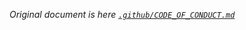 _Original document is here [`.github/CODE_OF_CONDUCT.md`](https://github.com/NMSUD/Form/blob/main/.github/CODE_OF_CONDUCT.md)_

<br />

<!--@include: ../../.github/CODE_OF_CONDUCT.md-->

